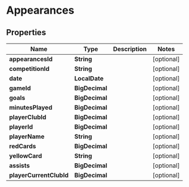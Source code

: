 

# Appearances


## Properties

| Name | Type | Description | Notes |
|------------ | ------------- | ------------- | -------------|
|**appearancesId** | **String** |  |  [optional] |
|**competitionId** | **String** |  |  [optional] |
|**date** | **LocalDate** |  |  [optional] |
|**gameId** | **BigDecimal** |  |  [optional] |
|**goals** | **BigDecimal** |  |  [optional] |
|**minutesPlayed** | **BigDecimal** |  |  [optional] |
|**playerClubId** | **BigDecimal** |  |  [optional] |
|**playerId** | **BigDecimal** |  |  [optional] |
|**playerName** | **String** |  |  [optional] |
|**redCards** | **BigDecimal** |  |  [optional] |
|**yellowCard** | **String** |  |  [optional] |
|**assists** | **BigDecimal** |  |  [optional] |
|**playerCurrentClubId** | **BigDecimal** |  |  [optional] |



